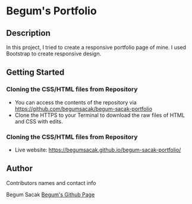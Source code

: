 # Begum's Portfolio

## Description

In this project, I tried to create a responsive portfolio page of mine. I used Bootstrap to create responsive design. 

## Getting Started

### Cloning the CSS/HTML files from Repository

* You can access the contents of the repository via https://github.com/begumsacak/begum-sacak-portfolio
* Clone the HTTPS to your Terminal to download the raw files of HTML and CSS with edits. 

### Cloning the CSS/HTML files from Repository

* Live website:  https://begumsacak.github.io/begum-sacak-portfolio/

## Author

Contributors names and contact info

Begum Sacak
[Begum's Github Page](https://github.com/begumsacak)
